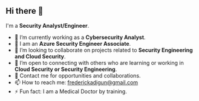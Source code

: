## Hi there 👋

I'm a **Security Analyst/Engineer**.  

- 🔭 I’m currently working as a **Cybersecurity Analyst**.  
- 🌱 I am an **Azure Security Engineer Associate**.  
- 👯 I’m looking to collaborate on projects related to **Security Engineering and Cloud Security**.  
- 🤔 I’m open to connecting with others who are learning or working in **Cloud Security or Security Engineering**.  
- 💬 Contact me for opportunities and collaborations.
- 📫 How to reach me: frederickadigun@gmail.com
- ⚡ Fun fact: I am a Medical Doctor by training.
<!--
**Swagoon99/Swagoon99** is a ✨ _special_ ✨ repository because its `README.md` (this file) appears on your GitHub profile.
-->

